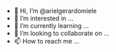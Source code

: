 - 👋 Hi, I’m @arielgerardomiele
- 👀 I’m interested in ...
- 🌱 I’m currently learning ...
- 💞️ I’m looking to collaborate on ...
- 📫 How to reach me ...

<!---
arielgerardomiele/arielgerardomiele is a ✨ special ✨ repository because its `README.md` (this file) appears on your GitHub profile.
You can click the Preview link to take a look at your changes.
--->
